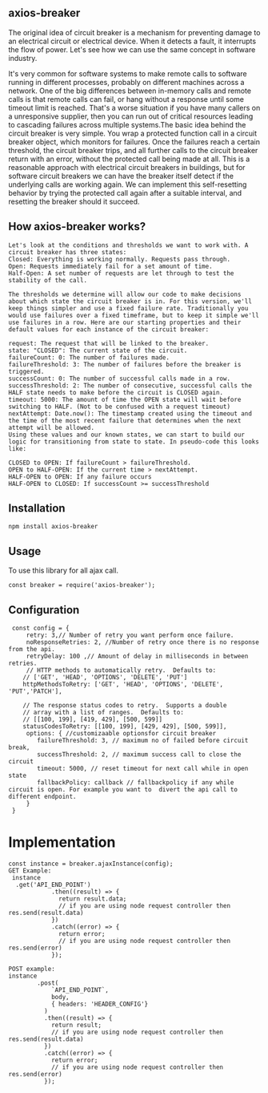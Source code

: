 ## axios-breaker
The original idea of circuit breaker is a mechanism for preventing damage to an electrical circuit or electrical device. When it detects a fault, it interrupts the flow of power. Let's see how we can use the same concept in software industry.

It's very common for software systems to make remote calls to software running in different processes, probably on different machines across a network. One of the big differences between in-memory calls and remote calls is that remote calls can fail, or hang without a response until some timeout limit is reached. That's a worse situation if you have many callers on a unresponsive supplier, then you can run out of critical resources leading to cascading failures across multiple systems.The basic idea behind the circuit breaker is very simple. You wrap a protected function call in a circuit breaker object, which monitors for failures. Once the failures reach a certain threshold, the circuit breaker trips, and all further calls to the circuit breaker return with an error, without the protected call being made at all. This is a reasonable approach with electrical circuit breakers in buildings, but for software circuit breakers we can have the breaker itself detect if the underlying calls are working again. We can implement this self-resetting behavior by trying the protected call again after a suitable interval, and resetting the breaker should it succeed.

## How axios-breaker works?
```
Let's look at the conditions and thresholds we want to work with. A circuit breaker has three states:
Closed: Everything is working normally. Requests pass through.
Open: Requests immediately fail for a set amount of time.
Half-Open: A set number of requests are let through to test the stability of the call.

The thresholds we determine will allow our code to make decisions about which state the circuit breaker is in. For this version, we'll keep things simpler and use a fixed failure rate. Traditionally you would use failures over a fixed timeframe, but to keep it simple we'll use failures in a row. Here are our starting properties and their default values for each instance of the circuit breaker:

request: The request that will be linked to the breaker.
state: "CLOSED": The current state of the circuit.
failureCount: 0: The number of failures made.
failureThreshold: 3: The number of failures before the breaker is triggered.
successCount: 0: The number of successful calls made in a row.
successThreshold: 2: The number of consecutive, successful calls the HALF state needs to make before the circuit is CLOSED again.
timeout: 5000: The amount of time the OPEN state will wait before switching to HALF. (Not to be confused with a request timeout)
nextAttempt: Date.now(): The timestamp created using the timeout and the time of the most recent failure that determines when the next attempt will be allowed.
Using these values and our known states, we can start to build our logic for transitioning from state to state. In pseudo-code this looks like:

CLOSED to OPEN: If failureCount > failureThreshold.
OPEN to HALF-OPEN: If the current time > nextAttempt.
HALF-OPEN to OPEN: If any failure occurs
HALF-OPEN to CLOSED: If successCount >= successThreshold
```

##  Installation
```
npm install axios-breaker
```

## Usage
To use this library for all ajax call. 
```
const breaker = require('axios-breaker');
```
## Configuration
```
 const config = {
     retry: 3,// Number of retry you want perform once failure.
     noResponseRetries: 2, //Number of retry once there is no response from the api.
     retryDelay: 100 ,// Amount of delay in milliseconds in between retries.
     // HTTP methods to automatically retry.  Defaults to:
    // ['GET', 'HEAD', 'OPTIONS', 'DELETE', 'PUT']
    httpMethodsToRetry: ['GET', 'HEAD', 'OPTIONS', 'DELETE', 'PUT','PATCH'],
 
    // The response status codes to retry.  Supports a double
    // array with a list of ranges.  Defaults to:
    // [[100, 199], [419, 429], [500, 599]]
    statusCodesToRetry: [[100, 199], [429, 429], [500, 599]],
     options: { //customizaable optionsfor circuit breaker
        failureThreshold: 3, // maximum no of failed before circuit break,
        successThreshold: 2, // maximum success call to close the circuit
        timeout: 5000, // reset timeout for next call while in open state
        fallbackPolicy: callback // fallbackpolicy if any while circuit is open. For example you want to  divert the api call to different endpoint.
     }
 }
```
# Implementation
```
const instance = breaker.ajaxInstance(config);
GET Example:
 instance
  .get('API_END_POINT')
            .then((result) => {
              return result.data;
              // if you are using node request controller then res.send(result.data)
            })
            .catch((error) => {
              return error;
              // if you are using node request controller then res.send(error)
            });

POST example:
instance
        .post(
            `API_END_POINT`,
            body,
            { headers: 'HEADER_CONFIG'}
          )
          .then((result) => {
            return result;
            // if you are using node request controller then res.send(result.data)
          })
          .catch((error) => {
            return error;
            // if you are using node request controller then res.send(error)
          });

```
